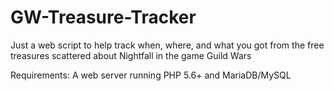 # GW-Treasure-Tracker
Just a web script to help track when, where, and what you got from the free treasures scattered about Nightfall in the game Guild Wars

Requirements: A web server running PHP 5.6+ and MariaDB/MySQL
